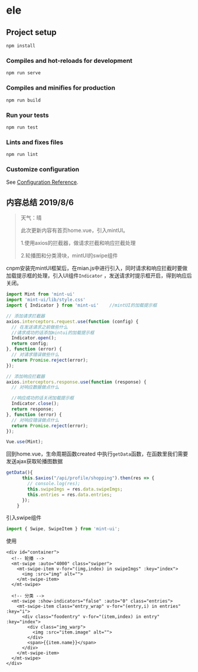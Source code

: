 

# ele

## Project setup
```
npm install
```

### Compiles and hot-reloads for development
```
npm run serve
```

### Compiles and minifies for production
```
npm run build
```

### Run your tests
```
npm run test
```

### Lints and fixes files
```
npm run lint
```

### Customize configuration
See [Configuration Reference](https://cli.vuejs.org/config/).



## 内容总结 2019/8/6   

> 天气：晴      
>
> 此次更新内容有首页home.vue，引入mintUI。
>
> 1.使用axios的拦截器，做请求拦截和响应拦截处理
>
> 2.轮播图和分类滑块，mintUI的swipe组件

cnpm安装完mintUI框架后，在mian.js中进行引入，同时请求和响应拦截时要做加载提示框的处理，引入UI组件`Indicator` ，发送请求时提示框开启，得到响应后关闭。

```js
import Mint from 'mint-ui'
import 'mint-ui/lib/style.css'
import { Indicator } from 'mint-ui'    //mintUI的加载提示框

// 添加请求拦截器
axios.interceptors.request.use(function (config) {
  // 在发送请求之前做些什么
  //请求成功的话添加mintui的加载提示框
  Indicator.open();
  return config;
}, function (error) {
  // 对请求错误做些什么
  return Promise.reject(error);
});

// 添加响应拦截器
axios.interceptors.response.use(function (response) {
  // 对响应数据做点什么

  //响应成功的话关闭加载提示框
  Indicator.close();
  return response;
}, function (error) {
  // 对响应错误做点什么
  return Promise.reject(error);
});

Vue.use(Mint);
```

回到home.vue，生命周期函数created 中执行`getData`函数，在函数里我们需要发送ajax获取轮播图数据

```js
getData(){
      this.$axios("/api/profile/shopping").then(res => {
        // console.log(res);
        this.swipeImgs = res.data.swipeImgs;
        this.entries = res.data.entries;
      });
    }
```

引入swipe组件

```js
import { Swipe, SwipeItem } from 'mint-ui';
```

使用

```vue
<div id="container">
  <!-- 轮播 -->
  <mt-swipe :auto="4000" class="swiper">
    <mt-swipe-item v-for="(img,index) in swipeImgs" :key="index">
      <img :src="img" alt="">
    </mt-swipe-item>
  </mt-swipe>

  <!-- 分类 -->
  <mt-swipe :show-indicators="false" :auto="0" class="entries">
    <mt-swipe-item class="entry_wrap" v-for="(entry,i) in entries" :key="i">
      <div class="foodentry" v-for="(item,index) in entry" :key="index">
        <div class="img_warp">
          <img :src="item.image" alt="">
        </div>
        <span>{{item.name}}</span>
      </div>
    </mt-swipe-item>
  </mt-swipe>
</div>
```

